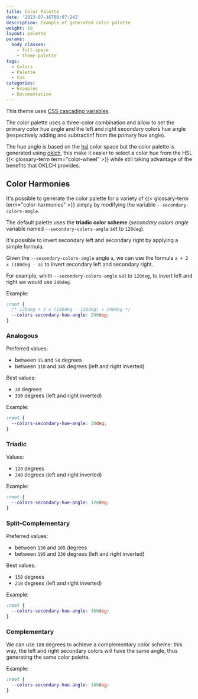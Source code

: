 ```yaml
---
title: Color Palette
date: '2023-07-16T08:07:24Z'
description: Example of generated color palette
weight: 10
layout: palette
params:
  body_classes:
    - full-space
    - theme-palette
tags:
  - Colors
  - Palette
  - CSS
categories:
  - Examples
  - Documentation
---
```


This theme uses [CSS cascading variables][mdn-css-variables].

The color palette uses a three-color combination and allow to set the primary
color hue angle and the left and right secondary colors hue angle (respectively
adding and subtractinf from the primary hue angle).

The hue angle is based on the [hsl][mdn-css-hsl] color space but the color
palette is generated using [oklch][mdn-css-oklch], this make it easier to select
a color hue from the HSL {{< glossary-term term="color-wheel" >}} while still taking
advantage of the benefits that OKLCH provides.

## Color Harmonies

It's possible to generate the color palette for a variety of
{{< glossary-term term="color-harmonies" >}} simply by modifying the variable
`--secondary-colors-amgle`.

The default palette uses the **triadic color scheme** (*secondary colors angle*
variable named `--secondary-colors-amgle` set to `120deg`).

It's possible to invert secondary left and secondary right by applying a simple formula.

Given the `--secondary-colors-amgle` angle `a`, we can use the formula
`a + 2 x (180deg - a)` to invert secondary left and secondary right.

For example, whith `--secondary-colors-amgle` set to `120deg`, to invert left and
right we would use `240deg`.

Example:

```css
:root {
  /* 120deg + 2 x (180deg - 120deg) = 240deg */
  --colors-secondary-hue-angle: 240deg;
}
```

### Analogous

Preferred values:

- between `15` and `50` degrees
- between `310` and `345` degrees (left and right inverted)

Best values:

- `30` degrees
- `330` degrees (left and right inverted)

Example:

```css
:root {
  --colors-secondary-hue-angle: 30deg;
}
```

### Triadic

Values:

- `120` degrees
- `240` degrees (left and right inverted)

Example:

```css
:root {
  --colors-secondary-hue-angle: 120deg;
}
```

### Split-Complementary

Preferred values:

- between `130` and `165` degrees
- between `195` and `230` degrees (left and right inverted)

Best values:

- `150` degrees
- `210` degrees (left and right inverted)

Example:

```css
:root {
  --colors-secondary-hue-angle: 160deg;
}
```

### Complementary

We can use `180` degrees to achieve a complementary color scheme: this way, the
left and right secondary colors will have the same angle, thus generating the
same color palette.

Example:

```css
:root {
  --colors-secondary-hue-angle: 180deg;
}
```

[mdn-css-oklch]: <https://developer.mozilla.org/en-US/docs/Web/CSS/color_value/oklch> "oklch()"
[mdn-css-hsl]: <https://developer.mozilla.org/en-US/docs/Web/CSS/color_value/hsl> "hsl()"
[mdn-css-variables]: https://developer.mozilla.org/en-US/docs/Web/CSS/CSS_cascading_variables "CSS custom properties for cascading variables"
